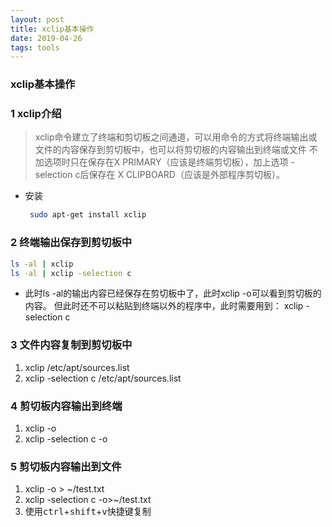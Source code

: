 ```yaml
---
layout: post
title: xclip基本操作
date: 2019-04-26
tags: tools
---
```


### xclip基本操作

### 1 xclip介绍

> xclip命令建立了终端和剪切板之间通道，可以用命令的方式将终端输出或文件的内容保存到剪切板中，也可以将剪切板的内容输出到终端或文件
> 不加选项时只在保存在X PRIMARY（应该是终端剪切板），加上选项 -selection c后保存在 X CLIPBOARD（应该是外部程序剪切板）。

* 安装

  ```bash
   sudo apt-get install xclip
  ```

### 2 终端输出保存到剪切板中

```bash
ls -al | xclip
ls -al | xclip -selection c
```

* 此时ls -al的输出内容已经保存在剪切板中了，此时xclip -o可以看到剪切板的内容。
  但此时还不可以粘贴到终端以外的程序中，此时需要用到： xclip -selection c

### 3 文件内容复制到剪切板中

1. xclip /etc/apt/sources.list
2. xclip -selection c /etc/apt/sources.list

### 4 剪切板内容输出到终端

1. xclip -o
2. xclip -selection c -o

### 5 剪切板内容输出到文件

1. xclip -o > ~/test.txt
2. xclip -selection c -o>~/test.txt
3. 使用<kbd>ctrl</kbd>+<kbd>shift</kbd>+<kbd>v</kbd>快捷键复制

